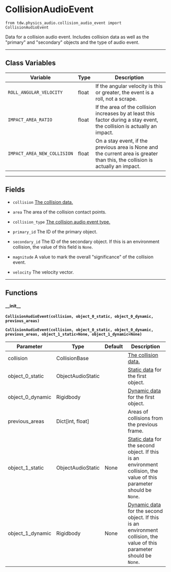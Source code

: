 # CollisionAudioEvent

`from tdw.physics_audio.collision_audio_event import CollisionAudioEvent`

Data for a collision audio event.
Includes collision data as well as the "primary" and "secondary" objects and the type of audio event.

***

## Class Variables

| Variable | Type | Description |
| --- | --- | --- |
| `ROLL_ANGULAR_VELOCITY` | float | If the angular velocity is this or greater, the event is a roll, not a scrape. |
| `IMPACT_AREA_RATIO` | float | If the area of the collision increases by at least this factor during a stay event, the collision is actually an impact. |
| `IMPACT_AREA_NEW_COLLISION` | float | On a stay event, if the previous area is None and the current area is greater than this, the collision is actually an impact. |

***

## Fields

- `collision` [The collision data.](../collision_data/collision_base.md)

- `area` The area of the collision contact points.

- `collision_type` [The collision audio event type.](collision_audio_type.md)

- `primary_id` The ID of the primary object.

- `secondary_id` The ID of the secondary object. If this is an environment collision, the value of this field is `None`.

- `magnitude` A value to mark the overall "significance" of the collision event.

- `velocity` The velocity vector.

***

## Functions

#### \_\_init\_\_

**`CollisionAudioEvent(collision, object_0_static, object_0_dynamic, previous_areas)`**

**`CollisionAudioEvent(collision, object_0_static, object_0_dynamic, previous_areas, object_1_static=None, object_1_dynamic=None)`**

| Parameter | Type | Default | Description |
| --- | --- | --- | --- |
| collision |  CollisionBase |  | [The collision data.](../collision_data/collision_base.md) |
| object_0_static |  ObjectAudioStatic |  | [Static data](object_audio_static.md) for the first object. |
| object_0_dynamic |  Rigidbody |  | [Dynamic data](../object_data/rigidbody.md) for the first object. |
| previous_areas |  Dict[int, float] |  | Areas of collisions from the previous frame. |
| object_1_static |  ObjectAudioStatic  | None | [Static data](object_audio_static.md) for the second object. If this is an environment collision, the value of this parameter should be `None`. |
| object_1_dynamic |  Rigidbody  | None | [Dynamic data](../object_data/rigidbody.md) for the second object. If this is an environment collision, the value of this parameter should be `None`. |

